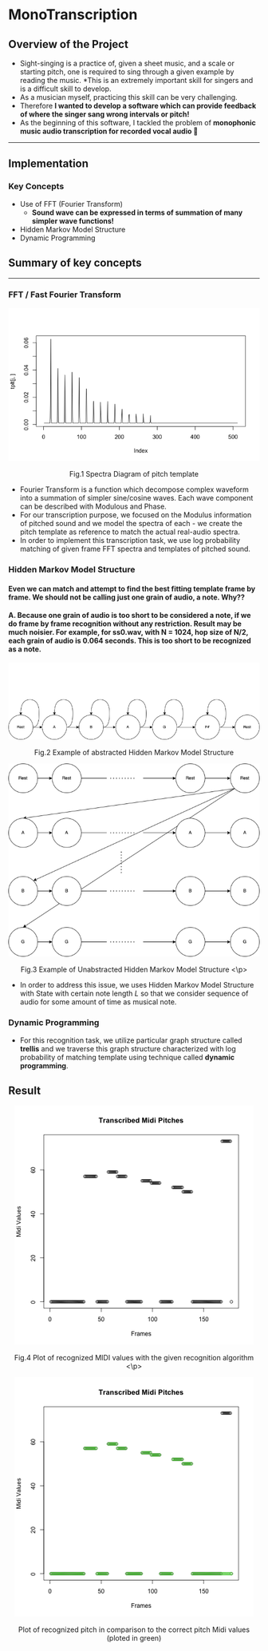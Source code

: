 # MonoTranscription
## Overview of the Project
* Sight-singing is a practice of, given a sheet music, and a scale or starting pitch, one is required to sing through a given example by reading the music. *This is an extremely important skill for singers and is a difficult skill to develop. 
* As a musician myself, practicing this skill can be very challenging.
* Therefore **I wanted to develop a software which can provide feedback of where the singer sang wrong intervals or pitch!**
* As the beginning of this software, I tackled the problem of **monophonic music audio transcription for recorded vocal audio 🎼**
------
## Implementation
### Key Concepts
  * Use of FFT (Fourier Transform)
    * **Sound wave can be expressed in terms of summation of many simpler wave functions!**
  * Hidden Markov Model Structure
  * Dynamic Programming
  

## Summary of key concepts
---------
### FFT / Fast Fourier Transform
<p align="center">
  <img src="https://github.com/hsato1/MonoTranscription/blob/main/imgs/template_example.png">
 </p>
 <p align="center">
Fig.1 Spectra Diagram of pitch template
</p>

* Fourier Transform is a function which decompose complex waveform into a summation of simpler sine/cosine waves. Each wave component can be described with Modulous and Phase. 
* For our transcription purpose, we focused on the Modulus information of pitched sound and we model the spectra of each - we create the pitch template as reference to match the actual real-audio spectra.
* In order to implement this transcription task, we use log probability matching of given frame FFT spectra and templates of pitched sound.

### Hidden Markov Model Structure
#### **Even we can match and attempt to find the best fitting template frame by frame. We should not be calling just one grain of audio, a note. Why??**
#### A. Because one grain of audio is too short to be considered a note, if we do frame by frame recognition without any restriction. Result may be much noisier. For example, for ss0.wav, with N = 1024, hop size of N/2, each grain of audio is 0.064 seconds. This is too short to be recognized as a note.

<p align="center">
  <img src="https://github.com/hsato1/MonoTranscription/blob/main/imgs/HMM.png">
 </p>
 <p align="center">
Fig.2 Example of abstracted Hidden Markov Model Structure
</p>
<p align="center">
  <img src="https://github.com/hsato1/MonoTranscription/blob/main/imgs/HMM_unabstracted.png">
</p>

<p align="center">
Fig.3 Example of Unabstracted Hidden Markov Model Structure
<\p>

* In order to address this issue, we uses Hidden Markov Model Structure with State with certain note length *L* so that we consider sequence of audio for some amount of time as musical note. 

### Dynamic Programming 
* For this recognition task, we utilize particular graph structure called **trellis** and we traverse this graph structure characterized with log probability of matching template using technique called **dynamic programming**.


## Result
<p align="center">
  <img src="https://github.com/hsato1/MonoTranscription/blob/main/imgs/recogv2.png">
</p>

<p align="center">
Fig.4 Plot of recognized MIDI values with the given recognition algorithm 
<\p>
<p align="center">
  <img src="https://github.com/hsato1/MonoTranscription/blob/main/imgs/recogv1.png">
</p>
<p align="center">
 Plot of recognized pitch in comparison to the correct pitch Midi values (ploted in green)
</p>


